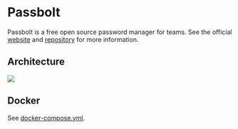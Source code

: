 # Passbolt

Passbolt is a free open source password manager for teams. See the official [website](https://www.passbolt.com/) and [repository](https://github.com/passbolt/passbolt_api) for more information.

## Architecture

<img src="https://github.com/bunkerity/bunkerized-nginx/blob/master/examples/passbolt/architecture.png?raw=true" />

## Docker

See [docker-compose.yml](https://github.com/bunkerity/bunkerized-nginx/blob/master/examples/passbolt/docker-compose.yml).

